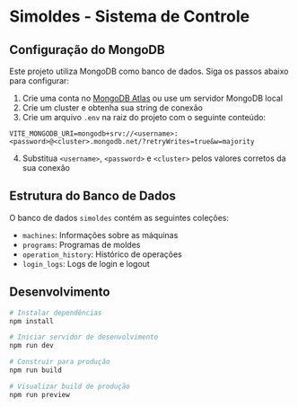 # Simoldes - Sistema de Controle

## Configuração do MongoDB

Este projeto utiliza MongoDB como banco de dados. Siga os passos abaixo para configurar:

1. Crie uma conta no [MongoDB Atlas](https://www.mongodb.com/cloud/atlas) ou use um servidor MongoDB local
2. Crie um cluster e obtenha sua string de conexão
3. Crie um arquivo `.env` na raiz do projeto com o seguinte conteúdo:

```
VITE_MONGODB_URI=mongodb+srv://<username>:<password>@<cluster>.mongodb.net/?retryWrites=true&w=majority
```

4. Substitua `<username>`, `<password>` e `<cluster>` pelos valores corretos da sua conexão

## Estrutura do Banco de Dados

O banco de dados `simoldes` contém as seguintes coleções:

- `machines`: Informações sobre as máquinas
- `programs`: Programas de moldes
- `operation_history`: Histórico de operações
- `login_logs`: Logs de login e logout

## Desenvolvimento

```bash
# Instalar dependências
npm install

# Iniciar servidor de desenvolvimento
npm run dev

# Construir para produção
npm run build

# Visualizar build de produção
npm run preview
```